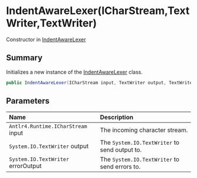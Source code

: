 # IndentAwareLexer(ICharStream,TextWriter,TextWriter)

Constructor in [IndentAwareLexer](/docs/api/csharp/yarn.compiler.indentawarelexer.md)

## Summary


Initializes a new instance of the  <a href="yarn.compiler.indentawarelexer.md">IndentAwareLexer</a>  class.


```csharp
public IndentAwareLexer(ICharStream input, TextWriter output, TextWriter errorOutput)
```

## Parameters

|Name|Description|
|:---|:---|
|`Antlr4.Runtime.ICharStream` input|The incoming character stream.|
|`System.IO.TextWriter` output|The  `System.IO.TextWriter`  to send output to.|
|`System.IO.TextWriter` errorOutput|The  `System.IO.TextWriter`  to send errors to.|

